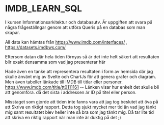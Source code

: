 # IMDB_LEARN_SQL
 I kursen Informationsarkitektur och databasutv. Är uppgiften att svara på några frågeställngar genom att utföra Queris på en databas som man skapar.
 
 
 All data kan hämtas från https://www.imdb.com/interfaces/ ,  https://datasets.imdbws.com/
 
 Eftersom datan där hela tiden förnyas så är det inte helt säkert att resultaten blir exakt densamma som vad jag presenterar här 
 
 Hade även en tanke att representera resultaten i form av hemsida där jag skulle änvänt mig av Svelte och ChartJs för att genera grafer och diagram. 
Men även tabeller länkade till IMDB till titlar eller personer. https://www.imdb.com/title/tt0111161 -- Länken visar hur enkelt det skulle bli att genomföra. 
då det sista i addressen är ID på titel eller person.  
 

Misstaget som gjorde att tiden inte fanns vara att jag tog beslutet att öva på att Skriva en riktigt rapport. 
Detta tog sjukt mycket mer tid än vad jag tänkt mig samt resultatet blev heller inte så bra som jag tänkt mig. 
Då tar lite tid att skriva en riktig rapport när man inte är duktig på det ;) 
